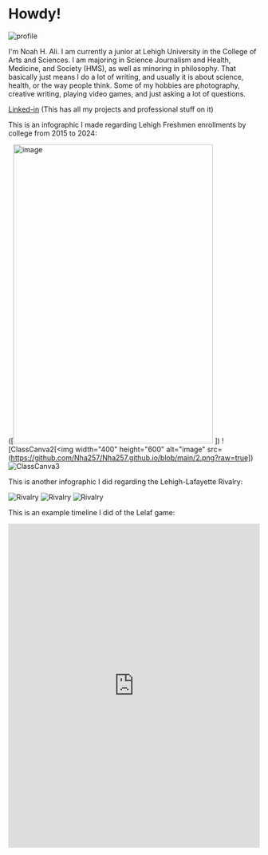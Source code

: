 # Howdy!

![profile](https://github.com/Nha257/Nha257.github.io/blob/main/IMG_8637.png?raw=true)

I'm Noah H. Ali. I am currently a junior at Lehigh University in the College of Arts and Sciences. I am majoring in Science Journalism and Health, Medicine, and Society (HMS), as well as minoring in philosophy. That basically just means I do a lot of writing, and usually it is about science, health, or the way people think. Some of my hobbies are photography, creative writing, playing video games, and just asking a lot of questions.

[Linked-in](https://www.linkedIn.com/in/noah-ali-661b5729b/) (This has all my projects and professional stuff on it)

This is an infographic I made regarding Lehigh Freshmen enrollments by college from 2015 to 2024:

([<img width="400" height="600" alt="image" src="https://github.com/user-attachments/assets/a8864cda-e551-4ac9-9bc6-42b4cd3370c0" />
])
![ClassCanva2[<img width="400" height="600" alt="image" src=(https://github.com/Nha257/Nha257.github.io/blob/main/2.png?raw=true])
![ClassCanva3](https://github.com/Nha257/Nha257.github.io/blob/main/3.png?raw=true)

This is another infographic I did regarding the Lehigh-Lafayette Rivalry:

![Rivalry](https://github.com/Nha257/Nha257.github.io/blob/main/Screenshot%202025-09-26%20155935.png?raw=true)
![Rivalry](https://github.com/Nha257/Nha257.github.io/blob/main/Screenshot%202025-09-26%20155040.png?raw=true)
![Rivalry](https://github.com/Nha257/Nha257.github.io/blob/main/Screenshot%202025-09-26%20155058.png?raw=true)

This is an example timeline I did of the Lelaf game:

<iframe src='https://cdn.knightlab.com/libs/timeline3/latest/embed/index.html?source=v2%3A2PACX-1vT95XCvwxWkfT2m21AqM64u1ukg-esmFbY9Gcnqr97zjJidPWpDzeB-czjVjqMrZ5qg1MK6WsxS8CgM&font=Default&lang=en&initial_zoom=2&width=100%25&height=650' width='100%' height='650' webkitallowfullscreen mozallowfullscreen allowfullscreen frameborder='0'></iframe>
